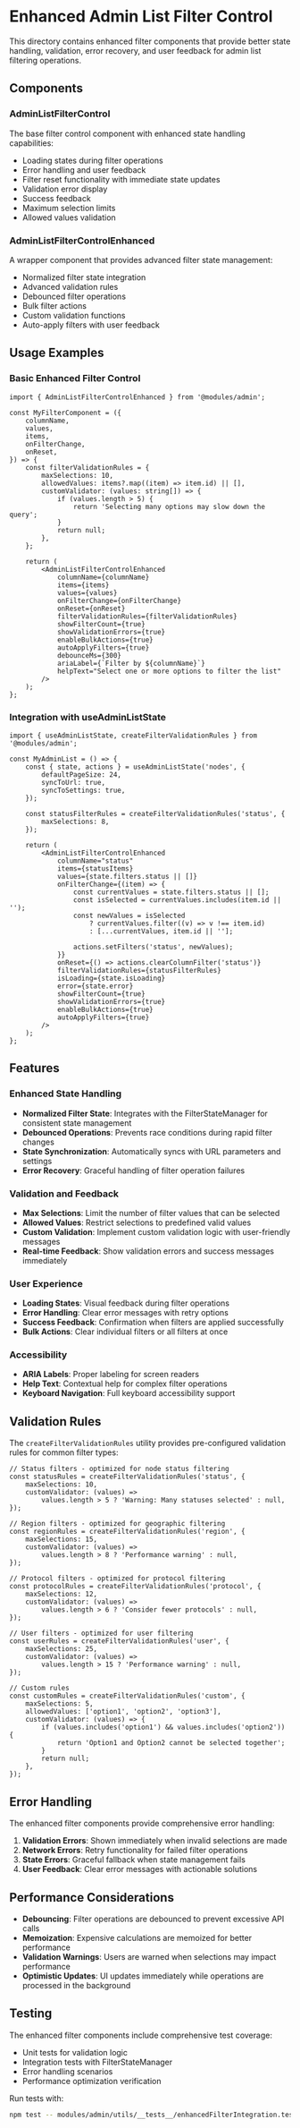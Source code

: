 # Enhanced Admin List Filter Control

This directory contains enhanced filter components that provide better state handling, validation, error recovery, and user feedback for admin list filtering operations.

## Components

### AdminListFilterControl

The base filter control component with enhanced state handling capabilities:

-   Loading states during filter operations
-   Error handling and user feedback
-   Filter reset functionality with immediate state updates
-   Validation error display
-   Success feedback
-   Maximum selection limits
-   Allowed values validation

### AdminListFilterControlEnhanced

A wrapper component that provides advanced filter state management:

-   Normalized filter state integration
-   Advanced validation rules
-   Debounced filter operations
-   Bulk filter actions
-   Custom validation functions
-   Auto-apply filters with user feedback

## Usage Examples

### Basic Enhanced Filter Control

```tsx
import { AdminListFilterControlEnhanced } from '@modules/admin';

const MyFilterComponent = ({
    columnName,
    values,
    items,
    onFilterChange,
    onReset,
}) => {
    const filterValidationRules = {
        maxSelections: 10,
        allowedValues: items?.map((item) => item.id) || [],
        customValidator: (values: string[]) => {
            if (values.length > 5) {
                return 'Selecting many options may slow down the query';
            }
            return null;
        },
    };

    return (
        <AdminListFilterControlEnhanced
            columnName={columnName}
            items={items}
            values={values}
            onFilterChange={onFilterChange}
            onReset={onReset}
            filterValidationRules={filterValidationRules}
            showFilterCount={true}
            showValidationErrors={true}
            enableBulkActions={true}
            autoApplyFilters={true}
            debounceMs={300}
            ariaLabel={`Filter by ${columnName}`}
            helpText="Select one or more options to filter the list"
        />
    );
};
```

### Integration with useAdminListState

```tsx
import { useAdminListState, createFilterValidationRules } from '@modules/admin';

const MyAdminList = () => {
    const { state, actions } = useAdminListState('nodes', {
        defaultPageSize: 24,
        syncToUrl: true,
        syncToSettings: true,
    });

    const statusFilterRules = createFilterValidationRules('status', {
        maxSelections: 8,
    });

    return (
        <AdminListFilterControlEnhanced
            columnName="status"
            items={statusItems}
            values={state.filters.status || []}
            onFilterChange={(item) => {
                const currentValues = state.filters.status || [];
                const isSelected = currentValues.includes(item.id || '');
                const newValues = isSelected
                    ? currentValues.filter((v) => v !== item.id)
                    : [...currentValues, item.id || ''];

                actions.setFilters('status', newValues);
            }}
            onReset={() => actions.clearColumnFilter('status')}
            filterValidationRules={statusFilterRules}
            isLoading={state.isLoading}
            error={state.error}
            showFilterCount={true}
            showValidationErrors={true}
            enableBulkActions={true}
            autoApplyFilters={true}
        />
    );
};
```

## Features

### Enhanced State Handling

-   **Normalized Filter State**: Integrates with the FilterStateManager for consistent state management
-   **Debounced Operations**: Prevents race conditions during rapid filter changes
-   **State Synchronization**: Automatically syncs with URL parameters and settings
-   **Error Recovery**: Graceful handling of filter operation failures

### Validation and Feedback

-   **Max Selections**: Limit the number of filter values that can be selected
-   **Allowed Values**: Restrict selections to predefined valid values
-   **Custom Validation**: Implement custom validation logic with user-friendly messages
-   **Real-time Feedback**: Show validation errors and success messages immediately

### User Experience

-   **Loading States**: Visual feedback during filter operations
-   **Error Handling**: Clear error messages with retry options
-   **Success Feedback**: Confirmation when filters are applied successfully
-   **Bulk Actions**: Clear individual filters or all filters at once

### Accessibility

-   **ARIA Labels**: Proper labeling for screen readers
-   **Help Text**: Contextual help for complex filter operations
-   **Keyboard Navigation**: Full keyboard accessibility support

## Validation Rules

The `createFilterValidationRules` utility provides pre-configured validation rules for common filter types:

```tsx
// Status filters - optimized for node status filtering
const statusRules = createFilterValidationRules('status', {
    maxSelections: 10,
    customValidator: (values) =>
        values.length > 5 ? 'Warning: Many statuses selected' : null,
});

// Region filters - optimized for geographic filtering
const regionRules = createFilterValidationRules('region', {
    maxSelections: 15,
    customValidator: (values) =>
        values.length > 8 ? 'Performance warning' : null,
});

// Protocol filters - optimized for protocol filtering
const protocolRules = createFilterValidationRules('protocol', {
    maxSelections: 12,
    customValidator: (values) =>
        values.length > 6 ? 'Consider fewer protocols' : null,
});

// User filters - optimized for user filtering
const userRules = createFilterValidationRules('user', {
    maxSelections: 25,
    customValidator: (values) =>
        values.length > 15 ? 'Performance warning' : null,
});

// Custom rules
const customRules = createFilterValidationRules('custom', {
    maxSelections: 5,
    allowedValues: ['option1', 'option2', 'option3'],
    customValidator: (values) => {
        if (values.includes('option1') && values.includes('option2')) {
            return 'Option1 and Option2 cannot be selected together';
        }
        return null;
    },
});
```

## Error Handling

The enhanced filter components provide comprehensive error handling:

1. **Validation Errors**: Shown immediately when invalid selections are made
2. **Network Errors**: Retry functionality for failed filter operations
3. **State Errors**: Graceful fallback when state management fails
4. **User Feedback**: Clear error messages with actionable solutions

## Performance Considerations

-   **Debouncing**: Filter operations are debounced to prevent excessive API calls
-   **Memoization**: Expensive calculations are memoized for better performance
-   **Validation Warnings**: Users are warned when selections may impact performance
-   **Optimistic Updates**: UI updates immediately while operations are processed in the background

## Testing

The enhanced filter components include comprehensive test coverage:

-   Unit tests for validation logic
-   Integration tests with FilterStateManager
-   Error handling scenarios
-   Performance optimization verification

Run tests with:

```bash
npm test -- modules/admin/utils/__tests__/enhancedFilterIntegration.test.ts
```
